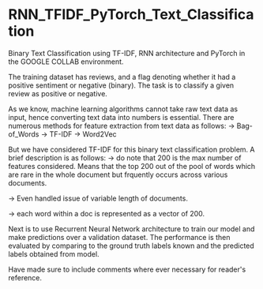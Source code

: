 # RNN_TFIDF_PyTorch_Text_Classification
Binary Text Classification using TF-IDF, RNN architecture and PyTorch in the GOOGLE COLLAB environment.

The training dataset has reviews, and a flag denoting whether it had a positive sentiment or negative (binary). The task is to classify a given review as positive or negative. 

As we know, machine learning algorithms cannot take raw text data as input, hence converting text data into numbers is essential. There are numerous methods for feature extraction from text data as follows: 
-> Bag-of_Words
-> TF-IDF 
-> Word2Vec

But we have considered TF-IDF for this binary text classification problem. A brief description is as follows: 
-> do note that 200 is the max number of features considered. Means that the top 200 out of the pool of words which are rare in the whole document but frquently occurs across various documents. 

-> Even handled issue of variable length of documents. 

-> each word within a doc is represented as a vector of 200. 

Next is to use Recurrent Neural Network architecture to train our model and make predictions over a validation dataset. The performance is then evaluated by comparing to the ground truth labels known and the predicted labels obtained from model. 

Have made sure to include comments where ever necessary for reader's reference. 


